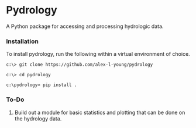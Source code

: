 # Pydrology
A Python package for accessing and processing hydrologic data.

### Installation
To install pydrology, run the following within a virtual environment of choice.

```
c:\> git clone https://github.com/alex-l-young/pydrology

c:\> cd pydrology

c:\pydrology> pip install .
```

### To-Do

1. Build out a module for basic statistics and plotting that can be done on the hydrology data. 
